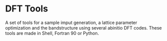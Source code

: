 # DFT Tools

A set of tools for a sample imput generation, a lattice parameter optimization and the bandstructure using several abinitio DFT codes. These tools are made in Shell, Fortran 90 or Python. 
